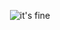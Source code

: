  
<p align='center'>
    <img src="https://media.giphy.com/media/QMHoU66sBXqqLqYvGO/giphy.gif" title="it's fine">
</p>
